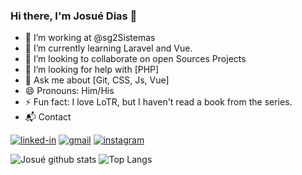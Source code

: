 ### Hi there, I'm Josué Dias 👋

- 🔭 I’m working at @sg2Sistemas
- 🌱 I’m currently learning Laravel and Vue.
- 👯 I’m looking to collaborate on open Sources Projects
- 🤔 I’m looking for help with [PHP]
- 💬 Ask me about [Git, CSS, Js, Vue]
- 😄 Pronouns: Him/His
- ⚡ Fun fact: I love LoTR, but I haven't read a book from the series.
- 📬 Contact

[![linked-in](https://img.shields.io/badge/Linkedin-0077B5?style=for-the-badge&logo=LinkedIn&logoColor=white)](https://www.linkedin.com/in/josué-dias-271458224/)
[![gmail](https://img.shields.io/badge/Gmail-D14836?style=for-the-badge&logo=Gmail&logoColor=white)](mailto:josueneto.camargo@gmail.com)
[![instagram](https://img.shields.io/badge/Instagram-E4405F?style=for-the-badge&logo=instagram&logoColor=white)](https://www.instagram.com/jd_netoo/)



![Josué github stats](https://github-readme-stats.vercel.app/api?username=Whoj01&show_icons=true&theme=radical) ![Top Langs](https://github-readme-stats.vercel.app/api/top-langs/?username=Whoj01&theme=dracula&layout=compact)



